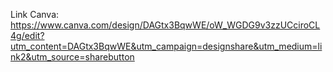 Link Canva:
https://www.canva.com/design/DAGtx3BqwWE/oW_WGDG9v3zzUCciroCL4g/edit?utm_content=DAGtx3BqwWE&utm_campaign=designshare&utm_medium=link2&utm_source=sharebutton
